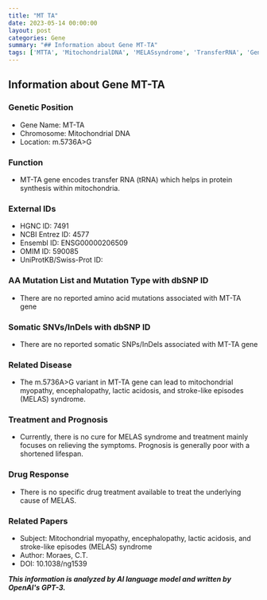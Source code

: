 ```yaml
---
title: "MT TA"
date: 2023-05-14 00:00:00
layout: post
categories: Gene
summary: "## Information about Gene MT-TA"
tags: ['MTTA', 'MitochondrialDNA', 'MELASsyndrome', 'TransferRNA', 'GeneticMutation', 'Encephalopathy', 'LacticAcidosis', 'StrokeLikeEpisodes']
---
```


## Information about Gene MT-TA

### Genetic Position
* Gene Name: MT-TA 
* Chromosome: Mitochondrial DNA
* Location:  m.5736A>G

### Function
* MT-TA gene encodes transfer RNA (tRNA) which helps in protein synthesis within mitochondria. 

### External IDs
* HGNC ID: 7491
* NCBI Entrez ID: 4577
* Ensembl ID: ENSG00000206509
* OMIM ID: 590085
* UniProtKB/Swiss-Prot ID: 

### AA Mutation List and Mutation Type with dbSNP ID
* There are no reported amino acid mutations associated with MT-TA gene

### Somatic SNVs/InDels with dbSNP ID
* There are no reported somatic SNPs/InDels associated with MT-TA gene

### Related Disease
* The m.5736A>G variant in MT-TA gene can lead to mitochondrial myopathy, encephalopathy, lactic acidosis, and stroke-like episodes (MELAS) syndrome. 

### Treatment and Prognosis
* Currently, there is no cure for MELAS syndrome and treatment mainly focuses on relieving the symptoms. Prognosis is generally poor with a shortened lifespan. 

### Drug Response
* There is no specific drug treatment available to treat the underlying cause of MELAS. 

### Related Papers
* Subject: Mitochondrial myopathy, encephalopathy, lactic acidosis, and stroke-like episodes (MELAS) syndrome 
* Author: Moraes, C.T. 
* DOI: 10.1038/ng1539

**_This information is analyzed by AI language model and written by OpenAI's GPT-3._**